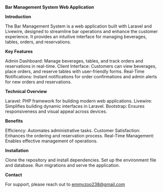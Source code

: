 **Bar Management System Web Application**

**Introduction**

The Bar Management System is a web application built with Laravel and Livewire, designed to streamline bar operations and enhance the customer experience. It provides an intuitive interface for managing beverages, tables, orders, and reservations.

**Key Features**

Admin Dashboard: Manage beverages, tables, and track orders and reservations in real-time.
Client Interface: Customers can view beverages, place orders, and reserve tables with user-friendly forms.
Real-Time Notifications: Instant notifications for order confirmations and admin alerts for new orders and reservations.

**Technical Overview**

Laravel: PHP framework for building modern web applications.
Livewire: Simplifies building dynamic interfaces in Laravel.
Bootstrap: Ensures responsiveness and visual appeal across devices.

**Benefits**

Efficiency: Automates administrative tasks.
Customer Satisfaction: Enhances the ordering and reservation process.
Real-Time Management: Enables effective management of operations.

**Installation**

Clone the repository and install dependencies.
Set up the environment file and database.
Run migrations and serve the application.

**Contact**

For support, please reach out to emmyzoo238@gmail.com
